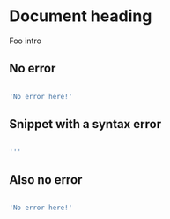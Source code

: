 # Document heading
Foo intro

## No error

```javascript

'No error here!'

```

## Snippet with a syntax error

```javascript

'''

```

## Also no error

```javascript

'No error here!'

```
